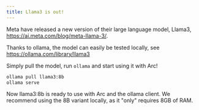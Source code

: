 ```yaml
---
title: Llama3 is out!
---
```


Meta have released a new version of their large language model, Llama3, https://ai.meta.com/blog/meta-llama-3/.

Thanks to ollama, the model can easily be tested locally, see https://ollama.com/library/llama3

Simply pull the model, run `ollama` and start using it with Arc!

```bash
ollama pull llama3:8b
ollama serve
```

Now llama3:8b is ready to use with Arc and the ollama client.
We recommend using the 8B variant locally, as it "only" requires 8GB of RAM.
